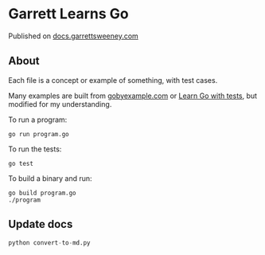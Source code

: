 # Garrett Learns Go

Published on [docs.garrettsweeney.com](docs.garrettsweeney.com)

## About

Each file is a concept or example of something, with test cases.

Many examples are built from [gobyexample.com](https://gobyexample.com/) or [Learn Go with tests](https://quii.gitbook.io/learn-go-with-tests), but modified for my understanding.

To run a program:
```
go run program.go
```

To run the tests:
```
go test
```

To build a binary and run:
```
go build program.go
./program
```

## Update docs

```python
python convert-to-md.py
```
